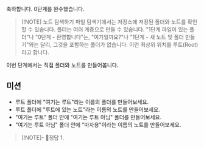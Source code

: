 축하합니다. 0단계를 완수했습니다.

> [!NOTE] 노트 탐색하기
> 파일 탐색기에서는 저장소에 저장된 폴더와 노트를 확인할 수 있습니다.
> 폴더는 여러 계층으로 만들 수 있습니다.
> "1단계 파일이 있는 폴더"나 "0단계 - 환영합니다"는, "여기일까요?"나 "1단계 - 새 노트 및 폴더 만들기"와는 달리, 그것을 포함하는 폴더가 없습니다. 이런 최상위 위치를 루트(Root)라고 합니다.

이번 단계에서는 직접 폴더와 노트를 만들어봅니다.
## 미션

- 루트 폴더에 "여기는 루트"라는 이름의 폴더를 만들어보세요.
- 루트 폴더에 "루트에 있는 노트"라는 이름의 노트를 만들어보세요.
- "여기는 루트" 폴더 안에 "여기는 루트 아님" 폴더를 만들어보세요.
- "여기는 루트 아님" 폴더 안에 "마자용"이라는 이름의 노트를 만들어보세요.

> [!NOTE]- 정답
> 1. 